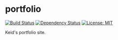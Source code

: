 # portfolio

[![Build Status][travis-image]][travis-url] [![Dependency Status][depstat-image]][depstat-url] [![License: MIT][license-image]][license-url]

Keid's portfolio site.

[travis-url]: https://travis-ci.org/keidrun/portfolio
[travis-image]: https://secure.travis-ci.org/keidrun/portfolio.svg?branch=master
[depstat-url]: https://david-dm.org/keidrun/portfolio
[depstat-image]: https://david-dm.org/keidrun/portfolio.svg
[license-url]: https://opensource.org/licenses/GPL-3.0
[license-image]: https://img.shields.io/badge/License-GPL3-yellow.svg
